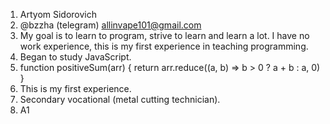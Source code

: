 1. Artyom Sidorovich
2. @bzzha (telegram) allinvape101@gmail.com
3. My goal is to learn to program, strive to learn and learn a lot. I have no work experience, this is my first experience in teaching programming.
4. Began to study JavaScript.
5. function positiveSum(arr) {
 return arr.reduce((a, b) => b > 0 ? a + b : a, 0)
}
6. This is my first experience.
7. Secondary vocational (metal cutting technician).
8. A1